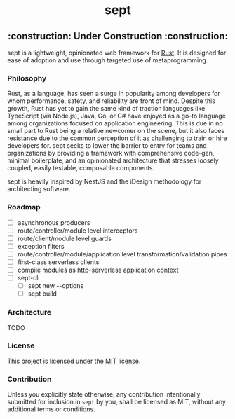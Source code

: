 <h1 align="center">
  sept
</h1>

<h2 align="center">
  :construction:  Under Construction  :construction:
</h2>

<p>
  sept is a lightweight, opinionated web framework for <a href="https://www.rust-lang.org/" target="_blank">Rust</a>. It is designed for ease of adoption and use through targeted use of metaprogramming.
</p1>

### Philosophy

Rust, as a language, has seen a surge in popularity among developers for whom performance, safety, and reliability are front of mind. Despite this growth, Rust has yet to gain the same kind of traction languages like TypeScript (via Node.js), Java, Go, or C# have enjoyed as a go-to language among organizations focused on application engineering. This is due in no small part to Rust being a relative newcomer on the scene, but it also faces resistance due to the common perception of it as challenging to train or hire developers for. sept seeks to lower the barrier to entry for teams and organizations by providing a framework with comprehensive code-gen, minimal boilerplate, and an opinionated architecture that stresses loosely coupled, easily testable, composable components.

sept is heavily inspired by NestJS and the iDesign methodology for architecting software.

### Roadmap

- [ ] asynchronous producers
- [ ] route/controller/module level interceptors
- [ ] route/client/module level guards
- [ ] exception filters
- [ ] route/controller/module/application level transformation/validation pipes
- [ ] first-class serverless clients
- [ ] compile modules as http-serverless application context
- [ ] sept-cli
  - [ ] sept new --options
  - [ ] sept build

### Architecture

TODO

### License

This project is licensed under the [MIT license](https://github.com/JHegarty14/arbite/blob/main/LICENSE).

### Contribution

Unless you explicitly state otherwise, any contribution intentionally submitted for inclusion in `sept` by you, shall be licensed as MIT, without any additional terms or conditions.

